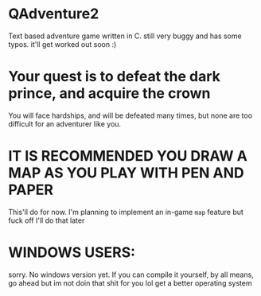 # QAdventure2
Text based adventure game written in C.
still very buggy and has some typos. it'll get worked out soon :)

# Your quest is to defeat the dark prince, and acquire the crown
You will face hardships, and will be defeated many times, but none are too difficult for an adventurer like you.

# IT IS RECOMMENDED YOU DRAW A MAP AS YOU PLAY WITH PEN AND PAPER
This'll do for now. I'm planning to implement an in-game `map` feature but fuck off I'll do that later

# WINDOWS USERS:
sorry. No windows version yet. If you can compile it yourself, by all means, go ahead but im not doin that shit for you lol get a better operating system
